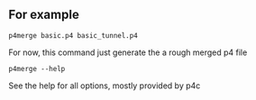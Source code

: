 ## For example
``` 
p4merge basic.p4 basic_tunnel.p4
```

For now, this command just generate the a rough merged p4 file 

```
p4merge --help
```

See the help for all options, mostly provided by p4c 

